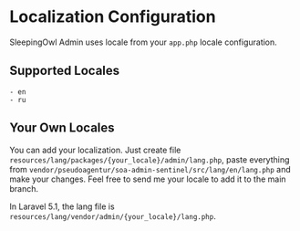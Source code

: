 # Localization Configuration

SleepingOwl Admin uses locale from your `app.php` locale configuration.

## Supported Locales
	- en
	- ru

## Your Own Locales

You can add your localization. Just create file `resources/lang/packages/{your_locale}/admin/lang.php`, paste everything from `vendor/pseudoagentur/soa-admin-sentinel/src/lang/en/lang.php` and make your changes. Feel free to send me your locale to add it to the main branch.

In Laravel 5.1, the lang file is `resources/lang/vendor/admin/{your_locale}/lang.php`.